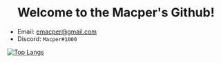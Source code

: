 <h1 align="center">Welcome to the Macper's Github!</h1>

- Email: [emacper@gmail.com](mailto:emacper@gmail.com)
- Discord: `Macper#1000`

[![Top Langs](https://github-readme-stats.vercel.app/api/top-langs/?username=macper-dev&layout=compact&theme=dark)](https://github.com/macperf)
